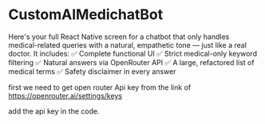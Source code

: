 # CustomAIMedichatBot
Here's your full React Native screen for a chatbot that only handles medical-related queries with a natural, empathetic tone — just like a real doctor. It includes:  ✅ Complete functional UI ✅ Strict medical-only keyword filtering ✅ Natural answers via OpenRouter API ✅ A large, refactored list of medical terms ✅ Safety disclaimer in every answer


first we need to get open router Api key from the link of 
https://openrouter.ai/settings/keys

add the api key in the code.

